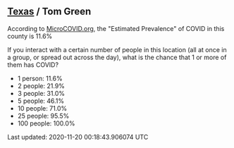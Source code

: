 
## [Texas](/united-states/texas) / Tom Green

According to [MicroCOVID.org](http://microcovid.org),
the "Estimated Prevalence" of COVID in this county is 11.6%

If you interact with a certain number of people in this location
(all at once in a group, or spread out across the day), what is the chance that
1 or more of them has COVID?

- 1 person: 11.6%
- 2 people: 21.9%
- 3 people: 31.0%
- 5 people: 46.1%
- 10 people: 71.0%
- 25 people: 95.5%
- 100 people: 100.0%

Last updated: 2020-11-20 00:18:43.906074 UTC
